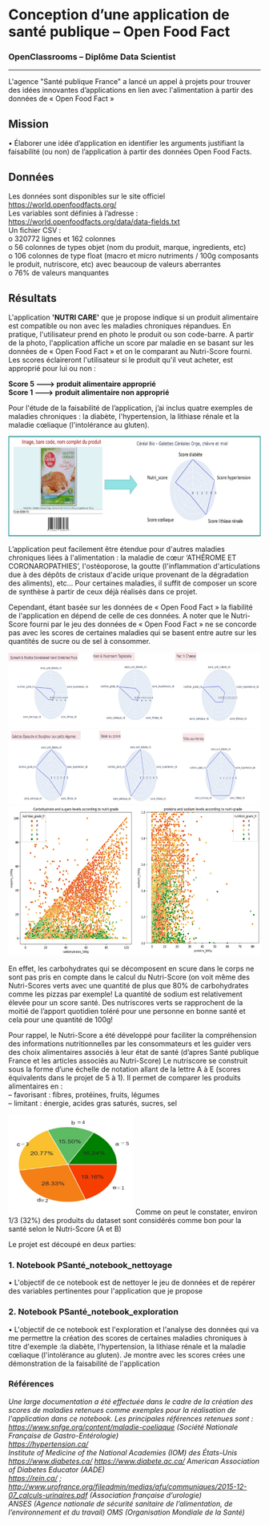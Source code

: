 # Conception d’une application de santé publique – Open Food Fact
### OpenClassrooms – Diplôme Data Scientist
---

L'agence "Santé publique France" a lancé un appel à projets pour trouver des idées innovantes d’applications en lien avec l'alimentation à partir des données de « Open Food Fact »
## Mission  
• Élaborer une idée d’application en identifier les arguments justifiant la faisabilité (ou non) de l’application à partir des données Open Food Facts.
## Données
Les données sont disponibles sur le site officiel https://world.openfoodfacts.org/   
Les variables sont définies à l’adresse : https://world.openfoodfacts.org/data/data-fields.txt     
Un fichier CSV :  
o	320772 lignes et 162 colonnes     
o	56 colonnes de types objet (nom du produit, marque, ingredients, etc)     
o	106 colonnes de type float (macro et micro nutriments / 100g composants le produit, nutriscore, etc) avec beaucoup de valeurs aberrantes      
o	76% de valeurs manquantes       

## Résultats 
L'application **'NUTRI CARE'** que je propose indique si un produit alimentaire est compatible ou non avec les maladies chroniques répandues. En pratique, l'utilisateur prend en photo le produit ou son code-barre. A partir de la photo, l'application affiche un score par maladie en se basant sur les données de « Open Food Fact » et on le comparant au Nutri-Score fourni. Les scores éclaireront l'utilisateur si le produit qu'il veut acheter, est approprié pour lui ou non :

**Score 5 ---> produit alimentaire approprié     
Score 1 ---> produit alimentaire non approprié**

Pour l'étude de la faisabilité de l’application, j’ai inclus quatre exemples de maladies chroniques : la diabète, l'hypertension, la lithiase rénale et la maladie cœliaque (l'intolérance au gluten).  

<img src="https://github.com/MayChoueib/Projet-Conception-d-une-application-de-sante-publique-Open-Food-Fact-/blob/main/app-Nutri-care.jpg" width="600" height="200" />

L’application peut facilement être étendue pour d'autres maladies chroniques liées à l'alimentation : la maladie de cœur ‘ATHÉROME ET CORONAROPATHIES’, l'ostéoporose, la goutte (l'inflammation d'articulations due à des dépôts de cristaux d'acide urique provenant de la dégradation des aliments), etc... Pour certaines maladies, il suffit de composer un score de synthèse à partir de ceux déjà réalisés dans ce projet.   
 
Cependant, étant basée sur les données de « Open Food Fact » la fiabilité de l'application en dépend de celle de ces données. A noter que le Nutri-Score fourni par le jeu des données de « Open Food Fact » ne se concorde pas avec les scores de certaines maladies qui se basent entre autre sur les quantités de sucre ou de sel à consommer. 

<img src="https://github.com/MayChoueib/Projet-Conception-d-une-application-de-sante-publique-Open-Food-Fact-/blob/main/products-scores-not-healthy.jpg" width="600" height="150" />

<img src="https://github.com/MayChoueib/Projet-Conception-d-une-application-de-sante-publique-Open-Food-Fact-/blob/main/produits-scores-healthy.jpg" width="600" height="150" />

<img src="https://github.com/MayChoueib/Projet-Conception-d-une-application-de-sante-publique-Open-Food-Fact-/blob/main/carbs-sodium-nutriscore2.jpg" width="800" height="300" />

En effet, les carbohydrates qui se décomposent en scure dans le corps ne sont pas pris en compte dans le calcul du Nutri-Score (on voit même des Nutri-Scores verts avec une quantité de plus que 80% de carbohydrates comme les pizzas par exemple! La quantité de sodium est relativement élevée pour un score santé. Des nutriscores verts se rapprochent de la moitié de l’apport quotidien toléré pour une personne en bonne santé et cela pour une quantité de 100g! 

Pour rappel, le Nutri-Score a été développé pour faciliter la compréhension des informations nutritionnelles par les consommateurs et les guider vers des choix alimentaires associés à leur état de santé (d’apres Santé publique France et les articles associés au Nutri-Score)
Le nutriscore se construit sous la forme d’une échelle de notation allant de la lettre A à E (scores équivalents dans le projet de 5 à 1). Il permet de comparer les produits alimentaires en :   
– favorisant : fibres, protéines, fruits, légumes  
– limitant  : énergie, acides gras saturés, sucres, sel      

<img src="https://github.com/MayChoueib/Projet-Conception-d-une-application-de-sante-publique-Open-Food-Fact-/blob/main/distribution-nutriscore-aliments.jpg" width="250" height="200" />
Comme on peut le constater, environ 1/3 (32%) des produits du dataset sont considérés comme bon pour la santé selon le Nutri-Score (A et B)  

Le projet est découpé en deux parties:   
### 1. Notebook PSanté_notebook_nettoyage   
• L'objectif de ce notebook est de nettoyer le jeu de données et de repérer des variables pertinentes pour l'application que je propose  

### 2. Notebook PSanté_notebook_exploration
• L'objectif de ce notebook est l'exploration et l'analyse des données qui va me permettre la création des scores de certaines maladies chroniques à titre d'exemple :la  diabète, l'hypertension, la lithiase rénale et la maladie cœliaque (l'intolérance au gluten). Je montre avec les scores crées une démonstration de la faisabilité de l'application	        


### Références 
*Une large documentation a été effectuée dans le cadre de la création des scores de maladies retenues comme exemples pour la réalisation de l'application dans ce notebook. Les principales références retenues sont :   
https://www.snfge.org/content/maladie-coeliaque (Société Nationale Française de Gastro-Entérologie)   
https://hypertension.ca/   
Institute of Medicine of the National Academies (IOM) des États-Unis   
https://www.diabetes.ca/ https://www.diabete.qc.ca/ American Association of Diabetes Educator (AADE)    
https://rein.ca/ ; http://www.urofrance.org/fileadmin/medias/afu/communiques/2015-12-07_calculs-urinaires.pdf (Association française d’urologie)   
ANSES (Agence nationale de sécurité sanitaire de l’alimentation, de l’environnement et du travail) OMS (Organisation Mondiale de la Santé)*  

